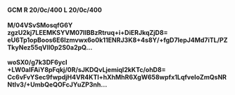 #### GCM R 20/0c/400 L 20/0c/400
**M/04VSvSMosqfG6Y**<br/>**zgzU2kj7LEEMKSYVM07IIBBzRtruq+i+DiERJkqZjD8=**<br/>**eU6Tp1opBoos6E6lzmvwx6o0k11ENRJ3K8+4s8Y/+fgD7lepJ4Md7iTL/PZTkyNez55qVII0p2S0a2pQ...**<br/><br/>
**woSX0/g7k3DF6ycI**<br/>**+LW0aIFAiY8pFqkj/0R/sJKDQvLjemiql2kKTc/ohD8=**<br/>**Cc6vFvYSec9fwpdjH4VR4KTl+hXhMhR6XgW658wpfx1LqfveIoZmQsNRNtlv3/+UmbQeQOFcJYuZP3nh...**